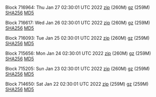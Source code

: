Block 716964: Thu Jan 27 02:30:01 UTC 2022 [zip](https://files.01coin.io/mainnet/2022-01-27/bootstrap.dat.zip) (260M) [gz](https://files.01coin.io/mainnet/2022-01-27/bootstrap.dat.tar.gz) (259M) [SHA256](https://files.01coin.io/mainnet/2022-01-27/sha256.txt) [MD5](https://files.01coin.io/mainnet/2022-01-27/md5.txt)

Block 716617: Wed Jan 26 02:30:01 UTC 2022 [zip](https://files.01coin.io/mainnet/2022-01-26/bootstrap.dat.zip) (260M) [gz](https://files.01coin.io/mainnet/2022-01-26/bootstrap.dat.tar.gz) (259M) [SHA256](https://files.01coin.io/mainnet/2022-01-26/sha256.txt) [MD5](https://files.01coin.io/mainnet/2022-01-26/md5.txt)

Block 716093: Tue Jan 25 02:30:01 UTC 2022 [zip](https://files.01coin.io/mainnet/2022-01-25/bootstrap.dat.zip) (260M) [gz](https://files.01coin.io/mainnet/2022-01-25/bootstrap.dat.tar.gz) (259M) [SHA256](https://files.01coin.io/mainnet/2022-01-25/sha256.txt) [MD5](https://files.01coin.io/mainnet/2022-01-25/md5.txt)

Block 715656: Mon Jan 24 02:30:01 UTC 2022 [zip](https://files.01coin.io/mainnet/2022-01-24/bootstrap.dat.zip) (260M) [gz](https://files.01coin.io/mainnet/2022-01-24/bootstrap.dat.tar.gz) (259M) [SHA256](https://files.01coin.io/mainnet/2022-01-24/sha256.txt) [MD5](https://files.01coin.io/mainnet/2022-01-24/md5.txt)

Block 715205: Sun Jan 23 02:30:01 UTC 2022 [zip](https://files.01coin.io/mainnet/2022-01-23/bootstrap.dat.zip) (260M) [gz](https://files.01coin.io/mainnet/2022-01-23/bootstrap.dat.tar.gz) (259M) [SHA256](https://files.01coin.io/mainnet/2022-01-23/sha256.txt) [MD5](https://files.01coin.io/mainnet/2022-01-23/md5.txt)

Block 714650: Sat Jan 22 02:30:01 UTC 2022 [zip](https://files.01coin.io/mainnet/2022-01-22/bootstrap.dat.zip) (259M) [gz](https://files.01coin.io/mainnet/2022-01-22/bootstrap.dat.tar.gz) (259M) [SHA256](https://files.01coin.io/mainnet/2022-01-22/sha256.txt) [MD5](https://files.01coin.io/mainnet/2022-01-22/md5.txt)

